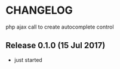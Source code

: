 # CHANGELOG

php ajax call to create autocomplete control

Release 0.1.0 (15 Jul 2017)
-------------------------

* just started